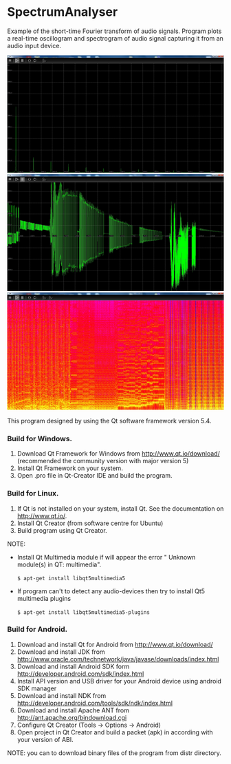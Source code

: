 # SpectrumAnalyser
Example of the short-time Fourier transform of audio signals.
Program plots a real-time oscillogram and spectrogram of audio signal capturing it from an audio input device.

![Screen shot](/screenshots/screenshot_1.jpg)
![Screen shot](/screenshots/screenshot_2.jpg)
![Screen shot](/screenshots/screenshot_3.jpg)

This program designed by using the Qt software framework version 5.4.

### Build for Windows.
  1. Download Qt Framework for Windows from http://www.qt.io/download/ (recommended the community version with  major version 5)
  2. Install Qt Framework on your system.
  3. Open .pro file in Qt-Creator IDE and build the program.
  
### Build for Linux.
  1. If Qt is not installed on your system, install Qt. See the documentation on http://www.qt.io/.
  2. Install Qt Creator (from software centre for Ubuntu)
  3. Build program using Qt Creator.
  
  NOTE: 
   + Install Qt Multimedia module if will appear the error " Unknown module(s) in QT: multimedia".

	 <code>$ apt-get install libqt5multimedia5</code>   
	
   + If program can't to detect any audio-devices then try to install Qt5 multimedia plugins
     
	 <code>$ apt-get install libqt5multimedia5-plugins</code>
	 
### Build for Android.
  1. Download and install Qt for Android from http://www.qt.io/download/
  2. Download and install JDK from http://www.oracle.com/technetwork/java/javase/downloads/index.html
  3. Download and install Android SDK form http://developer.android.com/sdk/index.html
  4. Install API version and USB driver for your Android device using android SDK manager
  5. Download and install NDK from http://developer.android.com/tools/sdk/ndk/index.html
  6. Download and install Apache ANT from http://ant.apache.org/bindownload.cgi
  7. Configure Qt Creator (Tools -> Options -> Android)
  8. Open project in Qt Creator and build a packet (apk) in according with your version of ABI.
  
NOTE: you can to download binary files of the program from distr directory.
